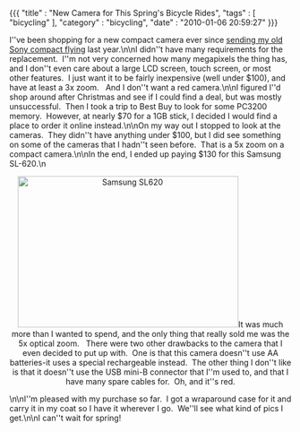 {{{ "title" : "New Camera for This Spring's Bicycle Rides", "tags" : [ "bicycling" ], "category" : "bicycling", "date" : "2010-01-06 20:59:27" }}}

I''ve been shopping for a new compact camera ever since <a href="http://mark-ott.info/blog/?p=141" target="_self">sending my old Sony compact flying</a> last year.\n\nI didn''t have many requirements for the replacement.  I''m not very concerned how many megapixels the thing has, and I don''t even care about a large LCD screen, touch screen, or most other features.  I just want it to be fairly inexpensive (well under $100), and have at least a 3x zoom.   And I don''t want a red camera.\n\nI figured I''d shop around after Christmas and see if I could find a deal, but was mostly unsuccessful.  Then I took a trip to Best Buy to look for some PC3200 memory.  However, at nearly $70 for a 1GB stick, I decided I would find a place to order it online instead.\n\nOn my way out I stopped to look at the cameras.  They didn''t have anything under $100, but I did see something on some of the cameras that I hadn''t seen before.  That is a 5x zoom on a compact camera.\n\nIn the end, I ended up paying $130 for this Samsung SL-620.\n<p style="text-align: center;"><a href="http://mark-ott.info/wordpress/wp-content/uploads/2010/01/samsung-sl6201.jpg"><img class="aligncenter size-full wp-image-231" title="Samsung SL620" src="http://mark-ott.info/wordpress/wp-content/uploads/2010/01/samsung-sl6201-2.jpg" alt="Samsung SL620" width="394" height="270" /></a>It was much more than I wanted to spend, and the only thing that really sold me was the 5x optical zoom.   There were two other drawbacks to the camera that I even decided to put up with.  One is that this camera doesn''t use AA batteries-it uses a special rechargeable instead.  The other thing I don''t like is that it doesn''t use the USB mini-B connector that I''m used to, and that I have many spare cables for.  Oh, and it''s red.</p>\n\nI''m pleased with my purchase so far.  I got a wraparound case for it and carry it in my coat so I have it wherever I go.  We''ll see what kind of pics I get.\n\nI can''t wait for spring!